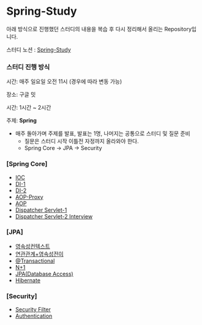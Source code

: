 # Spring-Study
아래 방식으로 진행했던 스터디의 내용을 복습 후 다시 정리해서 올리는 Repository입니다.

스터디 노션 : [Spring-Study](https://junu-park.notion.site/ecbe3a4dd30d4eeba5a789c9332477d2?v=df09b88b6d6249eb85ec33d5ee9fe5f0&pvs=4)

### 스터디 진행 방식

시간: 매주 일요일 오전 11시 (경우에 따라 변동 가능)

장소: 구글 밋

시간: 1시간 ~ 2시간

주제: **Spring**

- 매주 돌아가며 주제를 발표, 발표는 1명, 나머지는 공통으로 스터디 및 질문 준비
    - 질문은 스터디 시작 이틀전 자정까지 올라와야 한다.
    - Spring Core -> JPA -> Security

### [Spring Core]
- [IOC](https://github.com/jinjoo-lab/Spring-Study/blob/main/Core/IOC.md)
- [DI-1](https://github.com/jinjoo-lab/Spring-Study/blob/main/Core/DI_1.md)
- [DI-2](https://github.com/jinjoo-lab/Spring-Study/blob/main/Core/DI_2.md)
- [AOP-Proxy](https://github.com/jinjoo-lab/Spring-Study/blob/main/Core/AOP_Proxy.md)
- [AOP](https://github.com/jinjoo-lab/Spring-Study/blob/main/Core/AOP.md)
- [Dispatcher Servlet-1](https://github.com/jinjoo-lab/Spring-Study/blob/main/Core/DispatcherServlet_1.md)
- [Dispatcher Servlet-2 Interview](https://github.com/jinjoo-lab/Spring-Study/blob/main/Core/DispatcherServlet_2.md)

### [JPA]
- [영속성컨텍스트](https://github.com/jinjoo-lab/Spring-Study/blob/main/JPA/PersistenceContext.md)
- [연관관계+영속성전이](https://github.com/jinjoo-lab/Spring-Study/blob/main/JPA/Relation_Cascade.md)
- [@Transactional](https://github.com/jinjoo-lab/Spring-Study/blob/main/JPA/%40Transactional.md)
- [N+1](https://github.com/jinjoo-lab/Spring-Study/blob/main/JPA/N%2B1.md)
- [JPA(Database Access)](https://github.com/jinjoo-lab/Spring-Study/blob/main/JPA/JPA(Database_Access).md)
- [Hibernate](https://github.com/jinjoo-lab/Spring-Study/blob/main/JPA/Hibernate.md)

### [Security]
- [Security Filter](https://github.com/jinjoo-lab/Spring-Study/blob/main/Security/Filter.md)
- [Authentication](https://github.com/jinjoo-lab/Spring-Study/blob/main/Security/Authentication.md)

